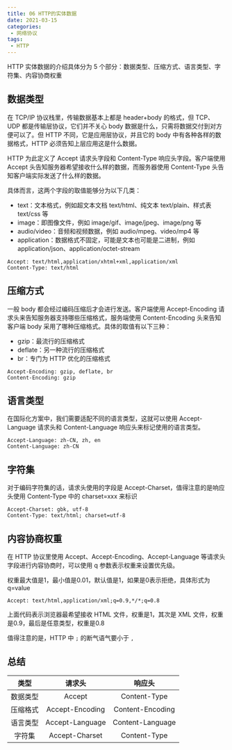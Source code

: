 ```yaml
---
title: 06 HTTP的实体数据
date: 2021-03-15
categories:
 - 网络协议
tags:
 - HTTP
---
```


HTTP 实体数据的介绍具体分为 5 个部分：数据类型、压缩方式、语言类型、字符集、内容协商权重



## 数据类型

在 TCP/IP 协议栈里，传输数据基本上都是 header+body 的格式，但 TCP、UDP 都是传输层协议，它们并不关心 body 数据是什么，只需将数据交付到对方便可以了。但 HTTP 不同，它是应用层协议，并且它的 body 中有各种各样的数据格式，HTTP 必须告知上层应用这是什么数据。

HTTP 为此定义了 Accept 请求头字段和 Content-Type 响应头字段。客户端使用 Accept 头告知服务器希望接收什么样的数据，而服务器使用 Content-Type 头告知客户端实际发送了什么样的数据。

具体而言，这两个字段的取值能够分为以下几类：

+ text：文本格式，例如超文本文档 text/html、纯文本 text/plain、样式表 text/css 等
+ image：即图像文件，例如 image/gif、image/jpeg、image/png 等
+ audio/video：音频和视频数据，例如 audio/mpeg、video/mp4 等
+ application：数据格式不固定，可能是文本也可能是二进制，例如 application/json、application/octet-stream

```
Accept: text/html,application/xhtml+xml,application/xml
Content-Type: text/html
```



## 压缩方式

一般 body 都会经过编码压缩后才会进行发送。客户端使用 Accept-Encoding 请求头来告知服务器支持哪些压缩格式，服务端使用 Content-Encoding 头来告知客户端 body 采用了哪种压缩格式。具体的取值有以下三种：

+ gzip：最流行的压缩格式
+ deflate：另一种流行的压缩格式
+ br：专门为 HTTP 优化的压缩格式

```
Accept-Encoding: gzip, deflate, br
Content-Encoding: gzip
```



## 语言类型

在国际化方案中，我们需要适配不同的语言类型，这就可以使用 Accept-Language 请求头和 Content-Language 响应头来标记使用的语言类型。

```
Accept-Language: zh-CN, zh, en
Content-Language: zh-CN
```



## 字符集

对于编码字符集的话，请求头使用的字段是 Accept-Charset，值得注意的是响应头使用 Content-Type 中的 charset=xxx 来标识

```
Accept-Charset: gbk, utf-8
Content-Type: text/html; charset=utf-8
```



## 内容协商权重

在 HTTP 协议里使用 Accept、Accept-Encoding、Accept-Language 等请求头字段进行内容协商时，可以使用 q 参数表示权重来设置优先级。

权重最大值是1，最小值是0.01，默认值是1，如果是0表示拒绝，具体形式为 q=value

```
Accept: text/html,application/xml;q=0.9,*/*;q=0.8
```

上面代码表示浏览器最希望接收 HTML 文件，权重是1，其次是 XML 文件，权重是0.9，最后是任意类型，权重是0.8

值得注意的是，HTTP 中 `;` 的断气语气要小于 `,`



## 总结

|   类型   |     请求头      |      响应头      |
| :------: | :-------------: | :--------------: |
| 数据类型 |     Accept      |   Content-Type   |
| 压缩格式 | Accept-Encoding | Content-Encoding |
| 语言类型 | Accept-Language | Content-Language |
|  字符集  | Accept-Charset  |   Content-Type   |

